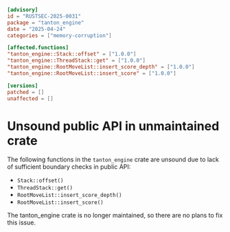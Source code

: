 ```toml
[advisory]
id = "RUSTSEC-2025-0031"
package = "tanton_engine"
date = "2025-04-24"
categories = ["memory-corruption"]

[affected.functions]
"tanton_engine::Stack::offset" = ["1.0.0"]
"tanton_engine::ThreadStack::get" = ["1.0.0"]
"tanton_engine::RootMoveList::insert_score_depth" = ["1.0.0"]
"tanton_engine::RootMoveList::insert_score" = ["1.0.0"]

[versions]
patched = []
unaffected = []
```

# Unsound public API in unmaintained crate

The following functions in the `tanton_engine` crate are unsound due to lack of sufficient boundary
checks in public API:

- `Stack::offset()`
- `ThreadStack::get()`
- `RootMoveList::insert_score_depth()`
- `RootMoveList::insert_score()`

The tanton_engine crate is no longer maintained, so there are no plans to fix this issue.

